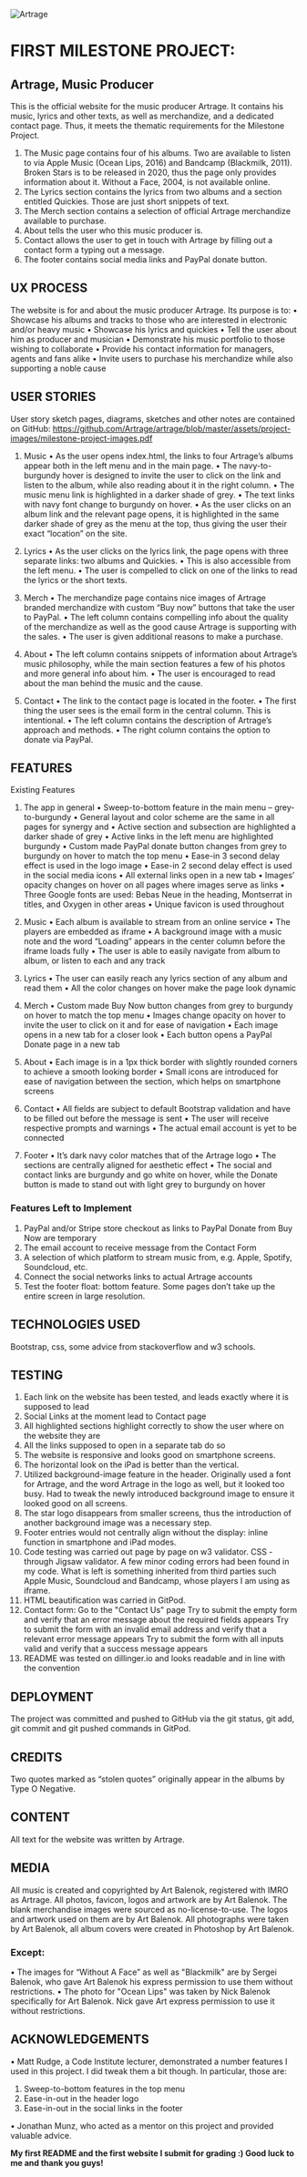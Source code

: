 ![Artrage](https://i.ibb.co/CJ1CSYx/logo-artrage.png)

# FIRST MILESTONE PROJECT: 
## Artrage, Music Producer

This is the official website for the music producer Artrage.
It contains his music, lyrics and other texts, as well as merchandize, and a dedicated contact page.
Thus, it meets the thematic requirements for the Milestone Project.
1. The Music page contains four of his albums. Two are available to listen to via Apple Music (Ocean Lips, 2016) and Bandcamp (Blackmilk, 2011). Broken Stars is to be released in 2020, thus the page only provides information about it. Without a Face, 2004, is not available online.
2. The Lyrics section contains the lyrics from two albums and a section entitled Quickies. Those are just short snippets of text.
3. The Merch section contains a selection of official Artrage merchandize available to purchase.
4. About tells the user who this music producer is.
5. Contact allows the user to get in touch with Artrage by filling out a contact form a typing out a message.
6. The footer contains social media links and PayPal donate button.

## UX PROCESS
The website is for and about the music producer Artrage.
Its purpose is to:
•	Showcase his albums and tracks to those who are interested in electronic and/or heavy music
•	Showcase his lyrics and quickies
•	Tell the user about him as producer and musician
•	Demonstrate his music portfolio to those wishing to collaborate
•	Provide his contact information for managers, agents and fans alike
•	Invite users to purchase his merchandize while also supporting a noble cause

## USER STORIES 
User story sketch pages, diagrams, sketches and other notes are contained on GitHub:
https://github.com/Artrage/artrage/blob/master/assets/project-images/milestone-project-images.pdf

1.	Music
• As the user opens index.html, the links to four Artrage’s albums appear both in the left menu and in the main page.
• The navy-to-burgundy hover is designed to invite the user to click on the link and listen to the album, while also reading about it in the right column.
• The music menu link is highlighted in a darker shade of grey. 
• The text links with navy font change to burgundy on hover. 
• As the user clicks on an album link and the relevant page opens, it is highlighted in the same darker shade of grey as the menu at the top, thus giving the user their exact “location” on the site.

2.	Lyrics
• As the user clicks on the lyrics link, the page opens with three separate links: two albums and Quickies.
• This is also accessible from the left menu.
• The user is compelled to click on one of the links to read the lyrics or the short texts.

3.	Merch
• The merchandize page contains nice images of Artrage branded merchandize with custom “Buy now” buttons that take the user to PayPal.
• The left column contains compelling info about the quality of the merchandize as well as the good cause Artrage is supporting with the sales.
• The user is given additional reasons to make a purchase.

4.	About
• The left column contains snippets of information about Artrage’s music philosophy, while the main section features a few of his photos and more general info about him.
• The user is encouraged to read about the man behind the music and the cause.

5.	Contact
• The link to the contact page is located in the footer.
• The first thing the user sees is the email form in the central column. This is intentional.
• The left column contains the description of Artrage’s approach and methods.
• The right column contains the option to donate via PayPal.

## FEATURES
Existing Features
1.	The app in general
•	Sweep-to-bottom feature in the main menu – grey-to-burgundy
•	General layout and color scheme are the same in all pages for synergy and 
•	Active section and subsection are highlighted a darker shade of grey
•	Active links in the left menu are highlighted burgundy
•	Custom made PayPal donate button changes from grey to burgundy on hover to match the top menu
•	Ease-in 3 second delay effect is used in the logo image
•	Ease-in 2 second delay effect is used in the social media icons
•	All external links open in a new tab
•	Images’ opacity changes on hover on all pages where images serve as links
•	Three Google fonts are used:  Bebas Neue in the heading, Montserrat in titles, and Oxygen in other areas
•   Unique favicon is used throughout

2.	Music
• 	Each album is available to stream from an online service
• 	The players are embedded as iframe
• 	A background image with a music note and the word “Loading” appears in the center column before the iframe loads fully
• 	The user is able to easily navigate from album to album, or listen to each and any track

3.	Lyrics
• 	The user can easily reach any lyrics section of any album and read them
• 	All the color changes on hover make the page look dynamic

4.	Merch
• 	Custom made Buy Now button changes from grey to burgundy on hover to match the top menu
• 	Images change opacity on hover to invite the user to click on it and for ease of navigation
• 	Each image opens in a new tab for a closer look
• 	Each button opens a PayPal Donate page in a new tab

5.	About
• 	Each image is in a 1px thick border with slightly rounded corners to achieve a smooth looking border
• 	Small icons are introduced for ease of navigation between the section, which helps on smartphone screens

6.	Contact
• 	All fields are subject to default Bootstrap validation and have to be filled out before the message is sent
• 	The user will receive respective prompts and warnings
• 	The actual email account is yet to be connected

7.	Footer
• 	It’s dark navy color matches that of the Artrage logo
• 	The sections are centrally aligned for aesthetic effect
• 	The social and contact links are burgundy and go white on hover, while the Donate button is made to stand out with light grey to burgundy on hover

### Features Left to Implement
1.	PayPal and/or Stripe store checkout as links to PayPal Donate from Buy Now are temporary
2.	The email account to receive message from the Contact Form
3.	A selection of which platform to stream music from, e.g. Apple, Spotify, Soundcloud, etc.
4.	Connect the social networks links to actual Artrage accounts
5.	Test the footer float: bottom feature. Some pages don’t take up the entire screen in large resolution.


## TECHNOLOGIES USED
Bootstrap, css, some advice from stackoverflow and w3 schools.

## TESTING
1.	Each link on the website has been tested, and leads exactly where it is supposed to lead
2.	Social Links at the moment lead to Contact page
3.	All highlighted sections highlight correctly to show the user where on the website they are
4.	All the links supposed to open in a separate tab do so
5.	The website is responsive and looks good on smartphone screens.
6.	The horizontal look on the iPad is better than the vertical.
7.	Utilized background-image feature in the header. Originally used a font for Artrage, and the word Artrage in the logo as well, but it looked too busy. Had to tweak the newly introduced background image to ensure it looked good on all screens.
8.	The star logo disappears from smaller screens, thus the introduction of another background image was a necessary step.
9.	Footer entries would not centrally align without the display: inline function in smartphone and iPad modes.
10.	Code testing was carried out page by page on w3 validator. CSS - through Jigsaw validator.
A few minor coding errors had been found in my code. What is left is something inherited from third parties such Apple Music, Soundcloud and Bandcamp, whose players I am using as iframe.
11.	HTML beautification was carried in GitPod.
12.	Contact form:
    Go to the "Contact Us" page
    Try to submit the empty form and verify that an error message about the required fields appears
    Try to submit the form with an invalid email address and verify that a relevant error message appears
    Try to submit the form with all inputs valid and verify that a success message appears
13. README was tested on dillinger.io and looks readable and in line with the convention

## DEPLOYMENT
The project was committed and pushed to GitHub via the git status, git add, git commit and git pushed commands in GitPod.

## CREDITS
Two quotes marked as “stolen quotes” originally appear in the albums by Type O Negative.

## CONTENT
All text for the website was written by Artrage.

## MEDIA
All music is created and copyrighted by Art Balenok, registered with IMRO as Artrage.
All photos, favicon, logos and artwork are by Art Balenok.
The blank merchandise images were sourced as no-license-to-use. 
The logos and artwork used on them are by Art Balenok.
All photographs were taken by Art Balenok, all album covers were created in Photoshop by Art Balenok. 
### Except:
• The images for “Without A Face” as well as "Blackmilk" are by Sergei Balenok, who gave Art Balenok his express permission to use them without restrictions.
• The photo for "Ocean Lips" was taken by Nick Balenok specifically for Art Balenok. Nick gave Art express permission to use it without restrictions.

## ACKNOWLEDGEMENTS
• Matt Rudge, a Code Institute lecturer, demonstrated a number features I used in this project. 
I did tweak them a bit though.
In particular, those are:
1. Sweep-to-bottom features in the top menu
2. Ease-in-out in the header logo
3. Ease-in-out in the social links in the footer

• Jonathan Munz, who acted as a mentor on this project and provided valuable advice.

**My first README and the first website I submit for grading :) Good luck to me and thank you guys!**